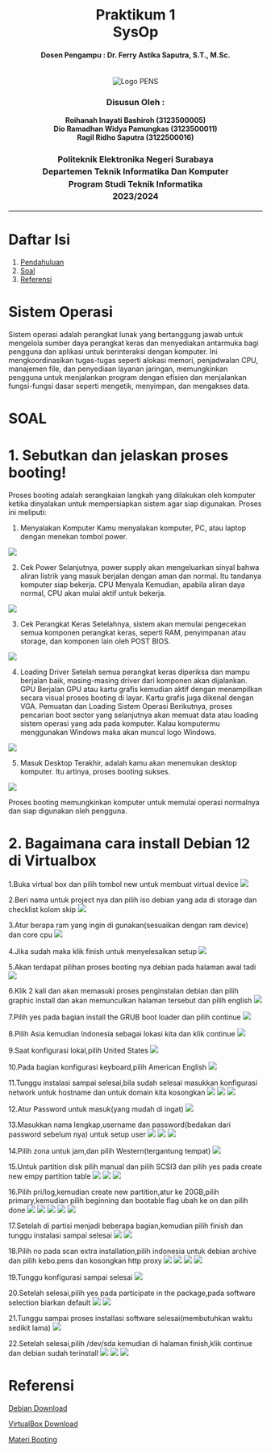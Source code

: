<div align="center">
    <h1 style="text-align: center;font-weight: bold">Praktikum 1<br>SysOp</h1>
    <h4 style="text-align: center;">Dosen Pengampu : Dr. Ferry Astika Saputra, S.T., M.Sc.</h4>
  </div>
  <br />
  <div align="center">
    <img src="image/pens logo.png" alt="Logo PENS">
    <h3 style="text-align: center;">Disusun Oleh : </h3>
    <p style="text-align: center;">
      <strong>Roihanah Inayati Bashiroh (3123500005)</strong><br>
      <strong>Dio Ramadhan Widya Pamungkas (3123500011)</strong><br>
      <strong>Ragil Ridho Saputra (3122500016)</strong>
    </p>
    <h3 style="text-align: center;line-height: 1.5">Politeknik Elektronika Negeri Surabaya<br>Departemen Teknik Informatika Dan Komputer<br>Program Studi Teknik Informatika<br>2023/2024</h3>
  </hr>
  <hr>

  </div>

  
  # Daftar Isi
  1. [Pendahuluan](#sistem-operasi)
  2. [Soal](#soal)
  3. [Referensi](#referensi)
  
  
  # Sistem Operasi
  Sistem operasi adalah perangkat lunak yang bertanggung jawab untuk mengelola sumber daya perangkat keras dan menyediakan
  antarmuka bagi pengguna dan aplikasi untuk berinteraksi dengan komputer. Ini mengkoordinasikan tugas-tugas seperti
  alokasi memori, penjadwalan CPU, manajemen file, dan penyediaan layanan jaringan, memungkinkan pengguna untuk
  menjalankan program dengan efisien dan menjalankan fungsi-fungsi dasar seperti mengetik, menyimpan, dan mengakses data.
  
  # SOAL
  # 1. Sebutkan dan jelaskan proses booting!
  Proses booting adalah serangkaian langkah yang dilakukan oleh komputer ketika dinyalakan untuk mempersiapkan sistem agar
  siap digunakan. Proses ini meliputi:
  
  1. Menyalakan Komputer
  Kamu menyalakan komputer, PC, atau laptop dengan menekan tombol power.
  <img src="image/power.jpg">
  
  2. Cek Power
  Selanjutnya, power supply akan mengeluarkan sinyal bahwa aliran listrik yang masuk berjalan dengan aman dan normal. Itu
  tandanya komputer siap bekerja.
     CPU Menyala
  Kemudian, apabila aliran daya normal, CPU akan mulai aktif untuk bekerja.
  <img src="image/ijo.jpg">
  
  3. Cek Perangkat Keras
  Setelahnya, sistem akan memulai pengecekan semua komponen perangkat keras, seperti RAM, penyimpanan atau storage, dan
  komponen lain oleh POST BIOS.
  <img src="image/bios.jpg">
  
  4. Loading Driver
  Setelah semua perangkat keras diperiksa dan mampu berjalan baik, masing-masing driver dari komponen akan dijalankan.
     GPU Berjalan
  GPU atau kartu grafis kemudian aktif dengan menampilkan secara visual proses booting di layar. Kartu grafis juga dikenal
  dengan VGA.
     Pemuatan dan Loading Sistem Operasi
  Berikutnya, proses pencarian boot sector yang selanjutnya akan memuat data atau loading sistem operasi yang ada pada
  komputer. Kalau komputermu menggunakan Windows maka akan muncul logo Windows.
  <img src="image/loading.jpg">
  
  5. Masuk Desktop
  Terakhir, adalah kamu akan menemukan desktop komputer. Itu artinya, proses booting sukses.
  <img src="image/windows.jpg">
  
  Proses booting memungkinkan komputer untuk memulai operasi normalnya dan siap digunakan oleh pengguna.
  
  # 2. Bagaimana cara install Debian 12 di Virtualbox
  
  1.Buka virtual box dan pilih tombol new untuk membuat virtual device
  <img src="image/1.png">
  
  2.Beri nama untuk project nya dan pilih iso debian yang ada di storage dan checklist kolom skip
  <img src="image/2.png">
  
  3.Atur berapa ram yang ingin di gunakan(sesuaikan dengan ram device) dan core cpu
  <img src="image/3.png">
  
  4.Jika sudah maka klik finish untuk menyelesaikan setup
  <img src="image/4.png">
  
  5.Akan terdapat pilihan proses booting nya debian pada halaman awal tadi
  <img src="image/5.png">
  
  6.Klik 2 kali dan akan memasuki proses penginstalan debian dan pilih graphic install dan akan memunculkan halaman
  tersebut dan pilih english
  <img src="image/6.png">
  
  7.Pilih yes pada bagian install the GRUB boot loader dan pilih continue
  <img src="image/7.png">
  
  8.Pilih Asia kemudian Indonesia sebagai lokasi kita dan klik continue
  <img src="image/8.png">
  
  9.Saat konfigurasi lokal,pilih United States
  <img src="image/9.png">
  
  10.Pada bagian konfigurasi keyboard,pilih American English
  <img src="image/10.png">
  
  11.Tunggu instalasi sampai selesai,bila sudah selesai masukkan konfigurasi network untuk hostname dan untuk domain kita
  kosongkan
  <img src="image/11.png">
  <img src="image/13.png">
  <img src="image/14.png">

  
  12.Atur Password untuk masuk(yang mudah di ingat)
  <img src="image/15.png">
  
  13.Masukkan nama lengkap,username dan password(bedakan dari password sebelum nya) untuk setup user
  <img src="image/16.png">
  <img src="image/17.png">
  <img src="image/18.png">
  
  14.Pilih zona untuk jam,dan pilih Western(tergantung tempat)
  <img src="image/19.png">
  
  15.Untuk partition disk pilih manual dan pilih SCSI3 dan pilih yes pada create new empy partition table
  <img src="image/20.png">
  <img src="image/21.png">
  <img src="image/22.png">
  
  16.Pilih pri/log,kemudian create new partition,atur ke 20GB,pilih primary,kemudian pilih beginning dan bootable flag
  ubah ke on dan pilih done
  <img src="image/23.png">
  <img src="image/24.png">
  <img src="image/25.png">
  <img src="image/26.png">
  <img src="image/27.png">

  17.Setelah di partisi menjadi beberapa bagian,kemudian pilih finish dan tunggu instalasi sampai selesai
  <img src="image/36.png">
  <img src="image/43.png">
  
  18.Pilih no pada scan extra installation,pilih indonesia untuk debian archive dan pilih kebo.pens dan kosongkan http
  proxy
  <img src="image/44.png">
  <img src="image/45.png">
  <img src="image/46.png">
  <img src="image/47.png">
  
  19.Tunggu konfigurasi sampai selesai
  <img src="image/48.png">
  
  20.Setelah selesai,pilih yes pada participate in the package,pada software selection biarkan default
  <img src="image/49.png">
  <img src="image/50">
  
  21.Tunggu sampai proses installasi software selesai(membutuhkan waktu sedikit lama)
  <img src="image/51">
  
  22.Setelah selesai,pilih /dev/sda kemudian di halaman finish,klik continue dan debian sudah terinstall
  <img src="image/52">
  <img src="image/53">
  <img src="image/54">
  
  # Referensi
  
  [Debian Download](https://www.debian.org/download)
  
  [VirtualBox Download](https://www.virtualbox.org/wiki/Downloads)
  
  [Materi Booting](https://inigadgets.com/mengenal-apa-itu-booting/)
